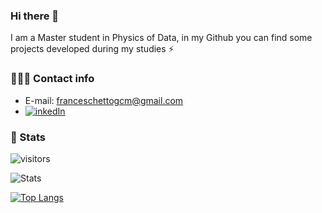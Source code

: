 ### Hi there 👋
I am a Master student in Physics of Data, in my Github you can find some projects developed during my studies ⚡

### 🕵🏻‍♂️ Contact info
* E-mail: franceschettogcm@gmail.com
* [![inkedIn](https://img.shields.io/badge/LinkedIn-0077B5?style=for-the-badge&logo=linkedin&logoColor=white)](https://www.linkedin.com/in/giacomo-franceschetto/)

### 🚀 Stats
![visitors](https://shields-io-visitor-counter.herokuapp.com/badge?page=GiacomoFrn&label=Visitors&labelColor=000000&logo=GitHub&logoColor=FFFFFF&color=1D70B8&style=for-the-badge)

![Stats](https://github-readme-stats.vercel.app/api?username=GiacomoFrn&show_icons=true&theme=tokyonight&line_height=20)

[![Top Langs](https://github-readme-stats.vercel.app/api/top-langs/?username=GiacomoFrn&theme=tokyonight&layout=compact&line_height=20)](https://github.com/anuraghazra/github-readme-stats)
